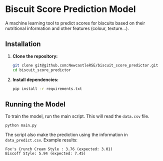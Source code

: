 # Biscuit Score Prediction Model

A machine learning tool to predict scores for biscuits based on their nutritional information and other features (colour, texture...). 

## Installation
1.  **Clone the repository:**
    ```bash
    git clone git@github.com:NewcastleRSE/biscuit_score_predictor.git
    cd biscuit_score_predictor
    ```
2.  **Install dependencies:**
    ```bash
    pip install -r requirements.txt
    ```

## Running the Model

To train the model, run the main script. 
This will read the `data.csv` file.
```
python main.py
```

The script also make the prediction using the information in `data_predict.csv`. Example results:
```
Fox's Crunch Cream Style : 3.76 (expected: 3.01)
Biscoff Style: 5.94 (expected: 7.45)
```
